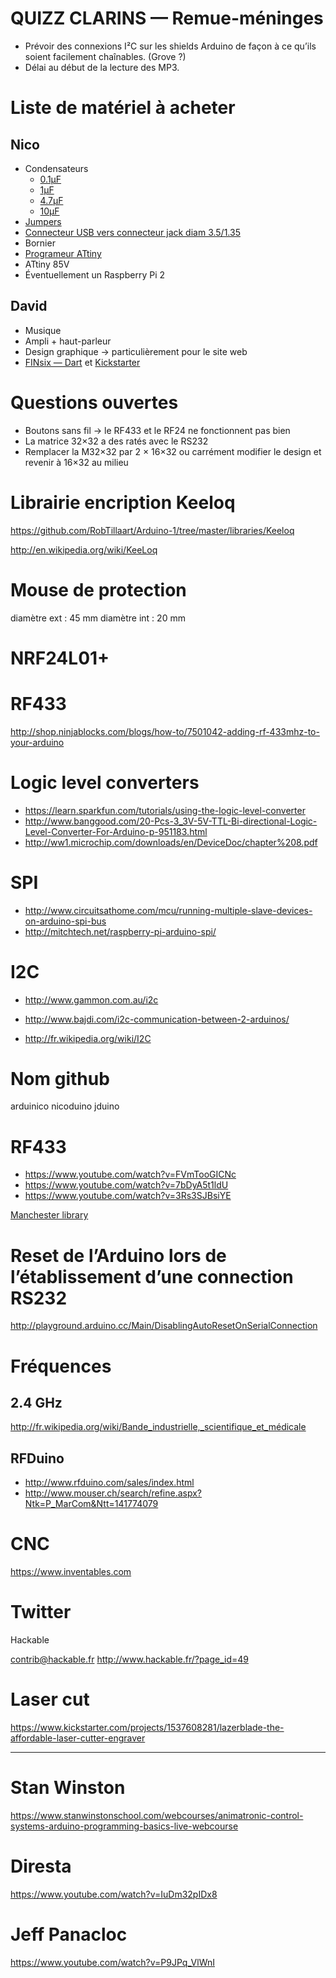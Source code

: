 
**QUIZZ CLARINS — Remue-méninges**
==================================


- Prévoir des connexions I²C sur les shields Arduino de façon à ce qu’ils soient facilement chaînables. (Grove ?)
- Délai au début de la lecture des MP3.



# Liste de matériel à acheter

## Nico
- Condensateurs
	- [0.1µF](http://fr.aliexpress.com/item/Straight-pin-tantalum-capacitor-35-v0-1-UF-bravery-capacitance-0-1-UF-104-f-104/757592286.html)
	- [1µF](http://fr.aliexpress.com/item/DIP-tantalum-capacitor-105-35V/922760492.html)
	- [4.7µF](http://fr.aliexpress.com/item/Monolithic-Ceramic-Capacitor-475-4-7uf-100pcs-free-shipping/1851095447.html)
	- [10µF](http://fr.aliexpress.com/item/Straight-pin-tantalum-capacitor-106-l-10-uf-35-v-polar-capacitor-new-original/757592291.html)
- [Jumpers](http://fr.aliexpress.com/item/2000pcs-lot-2-54mm-Yellow-Open-Type-Mini-Jumper-for-Pin-Header/32239069308.html?s=p)
- [Connecteur USB vers connecteur jack diam 3.5/1.35](http://fr.aliexpress.com/item/10pcs-Free-Shipping-USB-Male-to-DC-3-5mm-Power-Charge-Cable-1-35mm-inner-male/2037604314.html)
- Bornier
- [Programeur ATtiny](https://www.sparkfun.com/products/11801)
- ATtiny 85V
- Éventuellement un Raspberry Pi 2

## David
- Musique
- Ampli + haut-parleur
- Design graphique → particulièrement pour le site web
- [FINsix — Dart](http://finsix.com/dart/) et [Kickstarter](https://www.kickstarter.com/projects/215201435/dart-the-worlds-smallest-laptop-adapter)



# Questions ouvertes

- Boutons sans fil → le RF433 et le RF24 ne fonctionnent pas bien
- La matrice 32×32 a des ratés avec le RS232
- Remplacer la M32×32 par 2 × 16×32 ou carrément modifier le design et revenir à 16×32 au milieu



# Librairie encription Keeloq

https://github.com/RobTillaart/Arduino-1/tree/master/libraries/Keeloq

http://en.wikipedia.org/wiki/KeeLoq


# Mouse de protection

diamètre ext : 45 mm
diamètre int : 20 mm


# NRF24L01+



# RF433

<http://shop.ninjablocks.com/blogs/how-to/7501042-adding-rf-433mhz-to-your-arduino>


# Logic level converters

- <https://learn.sparkfun.com/tutorials/using-the-logic-level-converter>
- <http://www.banggood.com/20-Pcs-3_3V-5V-TTL-Bi-directional-Logic-Level-Converter-For-Arduino-p-951183.html>
- <http://ww1.microchip.com/downloads/en/DeviceDoc/chapter%208.pdf>


# SPI

- <http://www.circuitsathome.com/mcu/running-multiple-slave-devices-on-arduino-spi-bus>
- <http://mitchtech.net/raspberry-pi-arduino-spi/>

# I2C

- <http://www.gammon.com.au/i2c>
- <http://www.bajdi.com/i2c-communication-between-2-arduinos/>


- <http://fr.wikipedia.org/wiki/I2C>


# Nom github

arduinico
nicoduino
jduino



# RF433

- <https://www.youtube.com/watch?v=FVmTooGICNc>
- <https://www.youtube.com/watch?v=7bDyA5t1ldU>
- <https://www.youtube.com/watch?v=3Rs3SJBsiYE>


[Manchester library](http://mchr3k.github.io/arduino-libs-manchester/)



# Reset de l’Arduino lors de l’établissement d’une connection RS232

<http://playground.arduino.cc/Main/DisablingAutoResetOnSerialConnection>


# Fréquences

## 2.4 GHz

<http://fr.wikipedia.org/wiki/Bande_industrielle,_scientifique_et_médicale>


## RFDuino

- <http://www.rfduino.com/sales/index.html>
- <http://www.mouser.ch/search/refine.aspx?Ntk=P_MarCom&Ntt=141774079>


# CNC

<https://www.inventables.com>




# Twitter

Hackable

contrib@hackable.fr
<http://www.hackable.fr/?page_id=49>



# Laser cut

<https://www.kickstarter.com/projects/1537608281/lazerblade-the-affordable-laser-cutter-engraver>

---



# Stan Winston

https://www.stanwinstonschool.com/webcourses/animatronic-control-systems-arduino-programming-basics-live-webcourse



# Diresta

<https://www.youtube.com/watch?v=IuDm32pIDx8>


# Jeff Panacloc

<https://www.youtube.com/watch?v=P9JPq_VlWnI>

